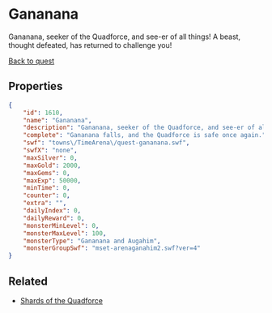 # Gananana

Gananana, seeker of the Quadforce, and see-er of all things! A beast, thought defeated, has returned to challenge you!

[Back to quest](../quests.md)

## Properties

```json
{
    "id": 1610,
    "name": "Gananana",
    "description": "Gananana, seeker of the Quadforce, and see-er of all things! A beast, thought defeated, has returned to challenge you!",
    "complete": "Gananana falls, and the Quadforce is safe once again.",
    "swf": "towns\/TimeArena\/quest-gananana.swf",
    "swfX": "none",
    "maxSilver": 0,
    "maxGold": 2000,
    "maxGems": 0,
    "maxExp": 50000,
    "minTime": 0,
    "counter": 0,
    "extra": "",
    "dailyIndex": 0,
    "dailyReward": 0,
    "monsterMinLevel": 0,
    "monsterMaxLevel": 100,
    "monsterType": "Gananana and Augahim",
    "monsterGroupSwf": "mset-arenaganahim2.swf?ver=4"
}
```

## Related

- [Shards of the Quadforce](../items/18675-shards-of-the-quadforce.md)

